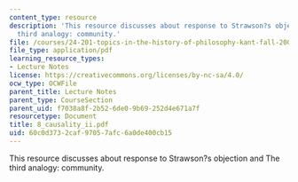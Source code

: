 ```yaml
---
content_type: resource
description: 'This resource discusses about response to Strawson?s objection and The
  third analogy: community.'
file: /courses/24-201-topics-in-the-history-of-philosophy-kant-fall-2005/60c0d3732caf97057afc6a0de400cb15_8_causality_ii.pdf
file_type: application/pdf
learning_resource_types:
- Lecture Notes
license: https://creativecommons.org/licenses/by-nc-sa/4.0/
ocw_type: OCWFile
parent_title: Lecture Notes
parent_type: CourseSection
parent_uid: f7038a8f-2b52-6de0-9b69-252d4e671a7f
resourcetype: Document
title: 8_causality_ii.pdf
uid: 60c0d373-2caf-9705-7afc-6a0de400cb15
---
```

This resource discusses about response to Strawson?s objection and The third analogy: community.